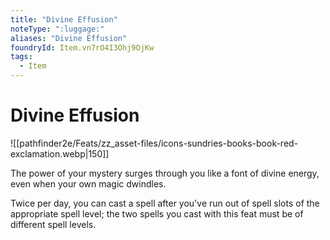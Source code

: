 ```yaml
---
title: "Divine Effusion"
noteType: ":luggage:"
aliases: "Divine Effusion"
foundryId: Item.vn7rO4I3Ohj9OjKw
tags:
  - Item
---
```


# Divine Effusion
![[pathfinder2e/Feats/zz_asset-files/icons-sundries-books-book-red-exclamation.webp|150]]

The power of your mystery surges through you like a font of divine energy, even when your own magic dwindles.

Twice per day, you can cast a spell after you've run out of spell slots of the appropriate spell level; the two spells you cast with this feat must be of different spell levels.
